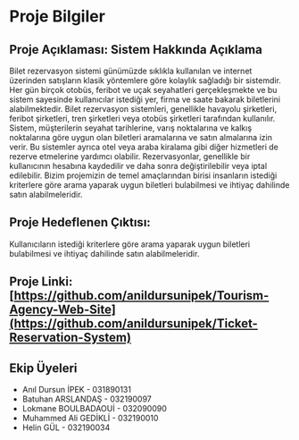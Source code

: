 # Proje Bilgiler
## Proje Açıklaması: Sistem Hakkında Açıklama
Bilet rezervasyon sistemi günümüzde sıklıkla kullanılan ve internet üzerinden satışların klasik yöntemlere göre kolaylık sağladığı bir sistemdir. Her gün birçok otobüs, feribot ve uçak seyahatleri gerçekleşmekte ve bu sistem sayesinde kullanıcılar istediği yer, firma ve saate bakarak biletlerini alabilmektedir. Bilet rezervasyon sistemleri, genellikle havayolu şirketleri, feribot şirketleri, tren şirketleri veya otobüs şirketleri tarafından kullanılır. Sistem, müşterilerin seyahat tarihlerine, varış noktalarına ve kalkış noktalarına göre uygun olan biletleri aramalarına ve satın almalarına izin verir.
Bu sistemler ayrıca otel veya araba kiralama gibi diğer hizmetleri de rezerve etmelerine yardımcı olabilir. Rezervasyonlar, genellikle bir kullanıcının hesabına kaydedilir ve daha sonra değiştirilebilir veya iptal edilebilir.
Bizim projemizin de temel amaçlarından birisi insanların istediği kriterlere göre arama yaparak uygun biletleri bulabilmesi ve ihtiyaç dahilinde satın alabilmeleridir.

## Proje Hedeflenen Çıktısı: 
Kullanıcıların istediği kriterlere göre arama yaparak uygun biletleri bulabilmesi ve ihtiyaç dahilinde satın alabilmeleridir.
## Proje Linki: [https://github.com/anildursunipek/Tourism-Agency-Web-Site](https://github.com/anildursunipek/Ticket-Reservation-System)
## Ekip Üyeleri
- Anıl Dursun İPEK - 031890131
- Batuhan ARSLANDAŞ - 032190097
- Lokmane BOULBADAOUİ - 032090090
- Muhammed Ali GEDİKLİ - 032190010
- Helin GÜL - 032190034
